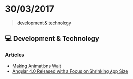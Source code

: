 # 30/03/2017

> [development & technology](#computer-development--technology)


## :computer: Development & Technology

### Articles
- [Making Animations Wait](https://css-tricks.com/making-animations-wait/)
- [Angular 4.0 Released with a Focus on Shrinking App Size](https://www.infoq.com/news/2017/03/angular-4-released)